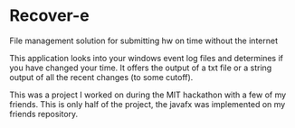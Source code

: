 # Recover-e
File management solution for submitting hw on time without the internet

This application looks into your windows event log files and determines if you have changed your time.
It offers the output of a txt file or a string output of all the recent changes (to some cutoff).

This was a project I worked on during the MIT hackathon with a few of my friends.
This is only half of the project, the javafx was implemented on my friends repository.



